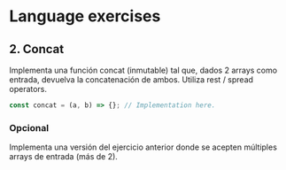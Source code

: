 # Language exercises

## 2. Concat
Implementa una función concat (inmutable) tal que, dados 2 arrays como entrada, devuelva la concatenación de ambos. Utiliza rest / spread operators.

```javascript
const concat = (a, b) => {}; // Implementation here.
```

### Opcional
Implementa una versión del ejercicio anterior donde se acepten múltiples arrays de entrada (más de 2).
